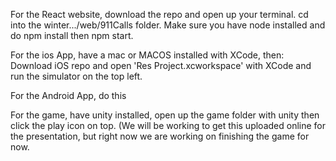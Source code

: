 For the React website, download the repo and open up your terminal. cd into the winter.../web/911Calls folder. Make sure you have node installed and do npm install then npm start.

For the ios App, have a mac or MACOS installed with XCode, then: Download iOS repo and open 'Res Project.xcworkspace' with XCode and run the simulator on the top left.

For the Android App, do this

For the game, have unity installed, open up the game folder with unity then click the play icon on top. (We will be working to get this uploaded online for the presentation, but right now we are working on finishing the game for now. 
